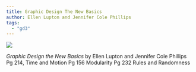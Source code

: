 ```yaml
---
title: Graphic Design The New Basics
author: Ellen Lupton and Jennifer Cole Phillips
tags:
  - "gd3"
---
```


<a href="http://www.amazon.com/gp/product/1568987021/ref=as_li_ss_il?ie=UTF8&camp=1789&creative=390957&creativeASIN=1568987021&linkCode=as2&tag=soumacdre-20"><img border="0" src="http://ws-na.amazon-adsystem.com/widgets/q?_encoding=UTF8&ASIN=1568987021&Format=_SL160_&ID=AsinImage&MarketPlace=US&ServiceVersion=20070822&WS=1&tag=soumacdre-20" ></a><img src="http://ir-na.amazon-adsystem.com/e/ir?t=soumacdre-20&l=as2&o=1&a=1568987021" width="1" height="1" border="0" alt="" style="border:none !important; margin:0px !important;" />

_Graphic Design the New Basics_
by Ellen Lupton and Jennifer Cole Phillips
Pg 214, Time and Motion
Pg 156 Modularity
Pg 232 Rules and Randomness

